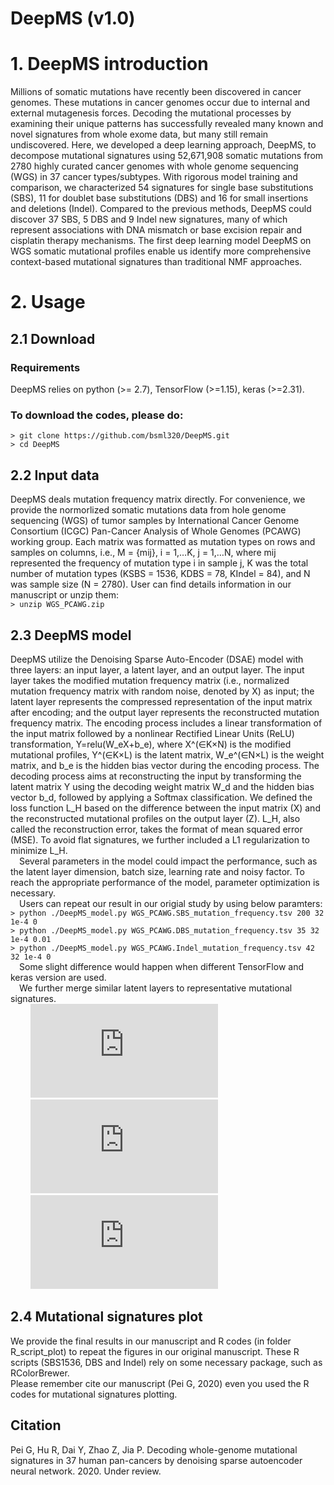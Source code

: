 # DeepMS (v1.0)
# 1. DeepMS introduction
Millions of somatic mutations have recently been discovered in cancer genomes. These mutations in cancer genomes occur due to internal and external mutagenesis forces. Decoding the mutational processes by examining their unique patterns has successfully revealed many known and novel signatures from whole exome data, but many still remain undiscovered. Here, we developed a deep learning approach, DeepMS, to decompose mutational signatures using 52,671,908 somatic mutations from 2780 highly curated cancer genomes with whole genome sequencing (WGS) in 37 cancer types/subtypes. With rigorous model training and comparison, we characterized 54 signatures for single base substitutions (SBS), 11 for doublet base substitutions (DBS) and 16 for small insertions and deletions (Indel). Compared to the previous methods, DeepMS could discover 37 SBS, 5 DBS and 9 Indel new signatures, many of which represent associations with DNA mismatch or base excision repair and cisplatin therapy mechanisms. The first deep learning model DeepMS on WGS somatic mutational profiles enable us identify more comprehensive context-based mutational signatures than traditional NMF approaches.

# 2. Usage
## 2.1 Download  
### Requirements
DeepMS relies on python (>= 2.7), TensorFlow (>=1.15), keras (>=2.31).
### To download the codes, please do:
  `> git clone https://github.com/bsml320/DeepMS.git  `  
  `> cd DeepMS  `
## 2.2 Input data
DeepMS deals mutation frequency matrix directly. For convenience, we provide the normorlized somatic mutations data from hole genome sequencing (WGS) of tumor samples by International Cancer Genome Consortium (ICGC) Pan-Cancer Analysis of Whole Genomes (PCAWG) working group. Each matrix was formatted as mutation types on rows and samples on columns, i.e., M = {mij}, i = 1,…K, j = 1,…N, where mij represented the frequency of mutation type i in sample j, K was the total number of mutation types (KSBS = 1536, KDBS = 78, KIndel = 84), and N was sample size (N = 2780). User can find details information in our manuscript or unzip them:  
  `> unzip WGS_PCAWG.zip  `
## 2.3 DeepMS model
DeepMS utilize the Denoising Sparse Auto-Encoder (DSAE) model with three layers: an input layer, a latent layer, and an output layer. The input layer takes the modified mutation frequency matrix (i.e., normalized mutation frequency matrix with random noise, denoted by X) as input; the latent layer represents the compressed representation of the input matrix after encoding; and the output layer represents the reconstructed mutation frequency matrix. The encoding process includes a linear transformation of the input matrix followed by a nonlinear Rectified Linear Units (ReLU) transformation, Y=relu(W_eX+b_e), where X^(∈K×N) is the modified mutational profiles, Y^(∈K×L) is the latent matrix, W_e^(∈N×L) is the weight matrix, and b_e is the hidden bias vector during the encoding process. The decoding process aims at reconstructing the input by transforming the latent matrix Y using the decoding weight matrix W_d and the hidden bias vector b_d, followed by applying a Softmax classification. We defined the loss function L_H based on the difference between the input matrix (X) and the reconstructed mutational profiles on the output layer (Z). L_H, also called the reconstruction error, takes the format of mean squared error (MSE). To avoid flat signatures, we further included a L1 regularization to minimize L_H.  
&#8194;&#8194;Several parameters in the model could impact the performance, such as the latent layer dimension, batch size, learning rate and noisy factor. To reach the appropriate performance of the model, parameter optimization is necessary.  
&#8194;&#8194;Users can repeat our result in our origial study by using below paramters:  
 `> python ./DeepMS_model.py WGS_PCAWG.SBS_mutation_frequency.tsv 200 32 1e-4 0  `  
 `> python ./DeepMS_model.py WGS_PCAWG.DBS_mutation_frequency.tsv 35 32 1e-4 0.01  `  
 `> python ./DeepMS_model.py WGS_PCAWG.Indel_mutation_frequency.tsv 42 32 1e-4 0   `  
&#8194;&#8194;Some slight difference would happen when different TensorFlow and keras version are used.   
&#8194;&#8194;We further merge similar latent layers to representative mutational signatures.    
 &#8194;&#8194;&#8194;&#8194; ![SBS](https://github.com/bsml320/DeepMS/tree/master/R_script_plot/SBS_signatures.pdf)    
 &#8194;&#8194;&#8194;&#8194; ![DBS](https://github.com/bsml320/DeepMS/tree/master/R_script_plot/DBS_signatures.pdf)   
 &#8194;&#8194;&#8194;&#8194; ![Indel](https://github.com/bsml320/DeepMS/tree/master/R_script_plot/Indel_signatures.pdf)   
## 2.4 Mutational signatures plot
We provide the final results in our manuscript and R codes (in folder R_script_plot) to repeat the figures in our original manuscript. These R scripts (SBS1536, DBS and Indel) rely on some necessary package, such as RColorBrewer.   
Please remember cite our manuscript (Pei G, 2020) even you used the R codes for mutational signatures plotting.

## Citation
Pei G, Hu R, Dai Y, Zhao Z, Jia P. Decoding whole-genome mutational signatures in 37 human pan-cancers by denoising sparse autoencoder neural network. 2020. Under review.
